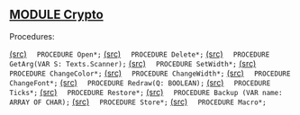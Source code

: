
## [MODULE Crypto](https://github.com/io-core/Crypto/blob/main/Crypto.Mod)

Procedures:

[(src)](https://github.com/io-core/Crypto/blob/main/Crypto.Mod#L36) `  PROCEDURE Open*;`
[(src)](https://github.com/io-core/Crypto/blob/main/Crypto.Mod#L57) `  PROCEDURE Delete*;`
[(src)](https://github.com/io-core/Crypto/blob/main/Crypto.Mod#L66) `  PROCEDURE GetArg(VAR S: Texts.Scanner);`
[(src)](https://github.com/io-core/Crypto/blob/main/Crypto.Mod#L75) `  PROCEDURE SetWidth*;`
[(src)](https://github.com/io-core/Crypto/blob/main/Crypto.Mod#L81) `  PROCEDURE ChangeColor*;`
[(src)](https://github.com/io-core/Crypto/blob/main/Crypto.Mod#L89) `  PROCEDURE ChangeWidth*;`
[(src)](https://github.com/io-core/Crypto/blob/main/Crypto.Mod#L97) `  PROCEDURE ChangeFont*;`
[(src)](https://github.com/io-core/Crypto/blob/main/Crypto.Mod#L106) `  PROCEDURE Redraw(Q: BOOLEAN);`
[(src)](https://github.com/io-core/Crypto/blob/main/Crypto.Mod#L117) `  PROCEDURE Ticks*;`
[(src)](https://github.com/io-core/Crypto/blob/main/Crypto.Mod#L121) `  PROCEDURE Restore*;`
[(src)](https://github.com/io-core/Crypto/blob/main/Crypto.Mod#L125) `  PROCEDURE Backup (VAR name: ARRAY OF CHAR);`
[(src)](https://github.com/io-core/Crypto/blob/main/Crypto.Mod#L136) `  PROCEDURE Store*;`
[(src)](https://github.com/io-core/Crypto/blob/main/Crypto.Mod#L163) `  PROCEDURE Macro*;`
